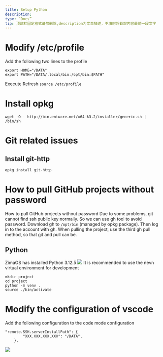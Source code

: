 ```yaml
---
title: Setup Python
description:
type: “Docs”
tip: 顶部栏固定格式请勿删除,description为文章描述，不填时将截取内容最前一段文字
---
```

# Modify /etc/profile
Add the following two lines to the profile
```language
export HOME="/DATA"
export PATH="/DATA/.local/bin:/opt/bin:$PATH"
```
Execute Refresh
`source /etc/profile`
# Install opkg
`wget -O - http://bin.entware.net/x64-k3.2/installer/generic.sh | /bin/sh`
# Git related issues
## Install git-http
`opkg install git-http`
# How to pull GitHub projects without password
How to pull GitHub projects without password
Due to some problems, git cannot find ssh public key normally. So we can use gh tool to avoid password.
Download gh to `/opt/bin` (managed by opkg package). Then log in to the account with gh.
When pulling the project, use the third gh pull method, so that git and pull can be.
## Python
ZimaOS has installed Python 3.12.5
![](https://manage.icewhale.io/api/static/docs/1727164432814_image.png)
It is recommended to use the nevn virtual environment for development
```language
mkdir project
cd project
python -m venv .
source ./bin/activate
```
# Modify the configuration of vscode
Add the following configuration to the code mode configuration
```language
"remote.SSH.serverInstallPath": {
        "XXX.XXX.XXX.XXX": "/DATA",
    },
```
![](https://manage.icewhale.io/api/static/docs/1727164529080_image.png)
